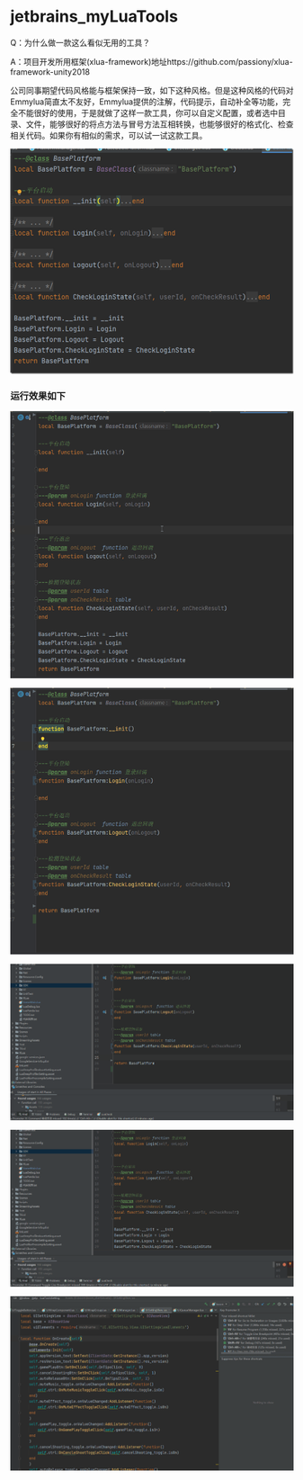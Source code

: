 # jetbrains_myLuaTools
Q：为什么做一款这么看似无用的工具？

A：项目开发所用框架(xlua-framework)地址https://github.com/passiony/xlua-framework-unity2018

公司同事期望代码风格能与框架保持一致，如下这种风格。但是这种风格的代码对Emmylua简直太不友好，Emmylua提供的注解，代码提示，自动补全等功能，完全不能很好的使用，于是就做了这样一款工具，你可以自定义配置，或者选中目录、文件，能够很好的将点方法与冒号方法互相转换，也能够很好的格式化、检查相关代码。如果你有相似的需求，可以试一试这款工具。

![image](https://github.com/zhang00lei/jetbrains_myLuaTools/blob/main/jetbrains_codeSwitch/Img/Img.png)

### 运行效果如下

![image](https://github.com/zhang00lei/jetbrains_myLuaTools/blob/main/jetbrains_codeSwitch/Img/%E5%8A%A8%E7%94%BB.gif)

![image](https://github.com/zhang00lei/jetbrains_myLuaTools/blob/main/jetbrains_codeSwitch/Img/%E5%8A%A8%E7%94%BB1.gif)

![image](https://github.com/zhang00lei/jetbrains_myLuaTools/blob/main/jetbrains_codeSwitch/Img/%E5%8A%A8%E7%94%BB2.gif)

![image](https://github.com/zhang00lei/jetbrains_myLuaTools/blob/main/jetbrains_codeSwitch/Img/%E5%8A%A8%E7%94%BB3.gif)

![image](https://github.com/zhang00lei/jetbrains_myLuaTools/blob/main/jetbrains_codeSwitch/Img/%E5%8A%A8%E7%94%BB5.gif)
